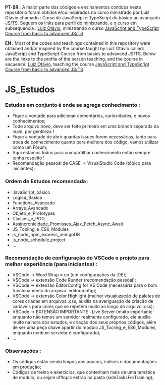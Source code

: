 **PT-BR :**
A maior parte dos códigos e ensinamentos contidos neste repositório foram obtidos e/ou inspirados no curso ministrado por Luiz Otávio chamado :  Curso de JavaScript e TypeScript do básico ao avançado JS/TS. Seguem os links para perfil do ministrando, e o curso em subsequencia  : [Luiz Otávio](https://github.com/luizomf), ministrando o curso [JavaScript and TypeScript Course from basic to advanced JS/TS](https://www.udemy.com/share/1026xa3@jjYBaj2SqKmEvUX-LbvAgFcM1nODfa4fzFkhgmq5KiuuB4j9i1HO7ajAaLTnHKjFhw==/).

**EN :**
Most of the codes and teachings contained in this repository were obtained and/or inspired by the course taught by Luiz Otávio called: JavaScript and TypeScript Course from basics to advanced JS/TS. Below are the links to the profile of the person teaching, and the course in sequence: [Luiz Otávio](https://github.com/luizomf), teaching the course [JavaScript and TypeScript Course from basic to advanced JS/TS](https://www.udemy.com/share/1026xa3@jjYBaj2SqKmEvUX-LbvAgFcM1nODfa4fzFkhgmq5KiuuB4j9i1HO7ajAaLTnHKjFhw==/).

# JS_Estudos
 ### Estudos em conjunto é onde se agrega conhecimento :
 - Fique a vontade para adicionar comentários, curiosidades, e novos conhecimentos;
 - Todo arquivo novo, deve ser feito primeiro em uma branch separada da main, por gentileza !
 - Fique a vontade de abrir quantas issues forem necessárias, tanto para troca de conhecimento quanto para melhora dos código, vamos utilizar como um Fórum;
 - Aqui estamos todos para compartilhar conhecimento então sempre tenha respeito !
 - Recomendação pessoal de CASE -> VisualStudio Code (tópico para iniciantes);

 ### Ordem de Estudos recomendada :
 - JavaScript_básico
 - Logica_Basica
 - Functions_Avancado
 - Arrays_Avancado
 - Objeto_e_Prototypes
 - Classes_e_POO
 - Assincronicidade_Promisses_Ajax_Fetch_Async_Await
 - JS_Tooling_e_ES6_Modules
 - js_node_npm_express_mongoDB
 - js_node_schedule_project
 - ...

 ### Recomendação de configuração do VSCode e projeto para melhor experiência (para iniciantes) :
 - VSCode -> Word Wrap = on (em configurações da IDE);
 - VSCode -> extensão Code Runner (recomendação pessoal);
 - VSCode -> extensão EditorConfig for VS Code (necessária para o bom funcionamento do arquivo .editorconfig);
 - VSCode -> extensão Color Highlight (melhor visualuzação de paletas de cores criadas em arquivos .css, auxilia na averiguação de criação de variaveis para cores que se repetem muito ao longo do arquivo .css);
 - VSCode -> EXTENSÃO IMPORTANTE :  Live Server (muito importante enquanto não temos um servidor realmente configurado, ele auxilia muito na hora dos estudos, e criação dos seus próprios códigos, além de ser uma peça chave apartir do modulo JS_Tooling_e_ES6_Modules, enquanto nenhum servidor é configurado);
 - ...

### Observações :
 - Os códigos estão sendo limpos aos poucos, indíces e documentações em produção;
 - Códigos de treino e exercícios, que contenham mais de uma temática de modulo, ou sejam offtopic estrão na pasta (sideTasksForTraining);
